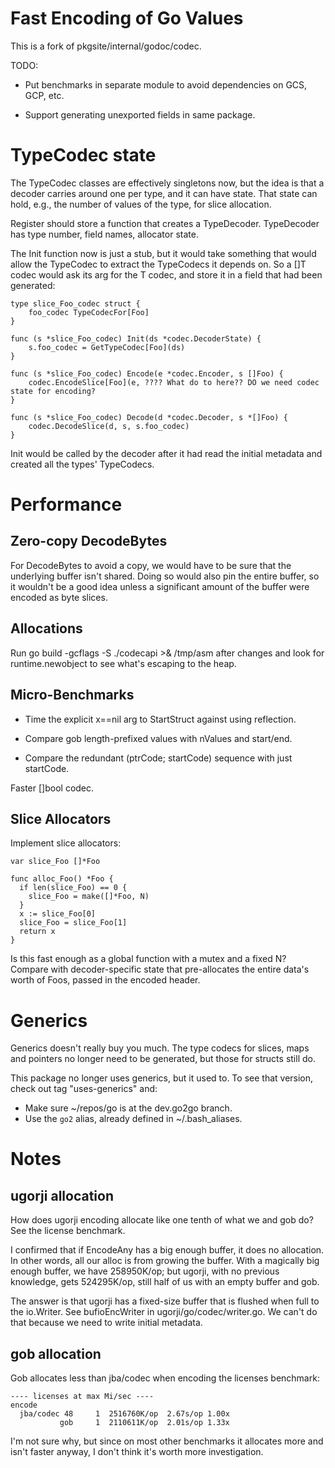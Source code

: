# Fast Encoding of Go Values

This is a fork of pkgsite/internal/godoc/codec.

TODO:

- Put benchmarks in separate module to avoid dependencies on GCS, GCP, etc.

- Support generating unexported fields in same package.

# TypeCodec state

The TypeCodec classes are effectively singletons now, but the idea is that
a decoder carries around one per type, and it can have state. That state
can hold, e.g., the number of values of the type, for slice allocation.

Register should store a function that creates a TypeDecoder.
TypeDecoder has type number, field names, allocator state.

The Init function now is just a stub, but it would take something that would
allow the TypeCodec to extract the TypeCodecs it depends on. So a []T codec
would ask its arg for the T codec, and store it in a field that had been
generated:

    type slice_Foo_codec struct {
        foo_codec TypeCodecFor[Foo]
    }

    func (s *slice_Foo_codec) Init(ds *codec.DecoderState) {
        s.foo_codec = GetTypeCodec[Foo](ds)
    }

    func (s *slice_Foo_codec) Encode(e *codec.Encoder, s []Foo) {
        codec.EncodeSlice[Foo](e, ???? What do to here?? DO we need codec state for encoding?
    }

    func (s *slice_Foo_codec) Decode(d *codec.Decoder, s *[]Foo) {
        codec.DecodeSlice(d, s, s.foo_codec)
    }


Init would be called by the decoder after it had read the initial metadata
and created all the types' TypeCodecs.

# Performance

## Zero-copy DecodeBytes

For DecodeBytes to avoid a copy, we would have to be sure that the underlying
buffer isn't shared. Doing so would also pin the entire buffer, so it wouldn't
be a good idea unless a significant amount of the buffer were encoded as byte
slices.

## Allocations

Run
    go build -gcflags -S ./codecapi >& /tmp/asm
after changes and look for runtime.newobject to see what's escaping to the heap.

## Micro-Benchmarks

- Time the explicit x==nil arg to StartStruct against using reflection.

- Compare gob length-prefixed values with nValues and start/end.

- Compare the redundant (ptrCode; startCode) sequence with just startCode.

Faster []bool codec.

## Slice Allocators

Implement slice allocators:


```
var slice_Foo []*Foo

func alloc_Foo() *Foo {
  if len(slice_Foo) == 0 {
    slice_Foo = make([]*Foo, N)
  }
  x := slice_Foo[0]
  slice_Foo = slice_Foo[1]
  return x
}
```
Is this fast enough as a global function with a mutex
and a fixed N? Compare with decoder-specific state that
pre-allocates the entire data's worth of Foos, passed
in the encoded header.


# Generics

Generics doesn't really buy you much. The type codecs for slices, maps and pointers no
longer need to be generated, but those for structs still do.

This package no longer uses generics, but it used to. To see that version, check
out tag "uses-generics" and:

- Make sure ~/repos/go is at the dev.go2go branch.
- Use the `go2` alias, already defined in ~/.bash_aliases.



# Notes

## ugorji allocation
How does ugorji encoding allocate like one tenth of what we and gob do? See
the license benchmark.

I confirmed that if EncodeAny has a big enough buffer, it does no allocation. In
other words, all our alloc is from growing the buffer. With a magically big enough
buffer, we have 258950K/op; but ugorji, with no previous knowledge, gets
524295K/op, still half of us with an empty buffer and gob.

The answer is that ugorji has a fixed-size buffer that is flushed when full to
the io.Writer. See bufioEncWriter in ugorji/go/codec/writer.go. We can't do that
because we need to write initial metadata.

## gob allocation

Gob allocates less than jba/codec when encoding the licenses benchmark:
```
---- licenses at max Mi/sec ----
encode
  jba/codec 48     1  2516760K/op  2.67s/op 1.00x
           gob     1  2110611K/op  2.01s/op 1.33x
```

I'm not sure why, but since on most other benchmarks it allocates more and isn't
faster anyway, I don't think it's worth more investigation.
